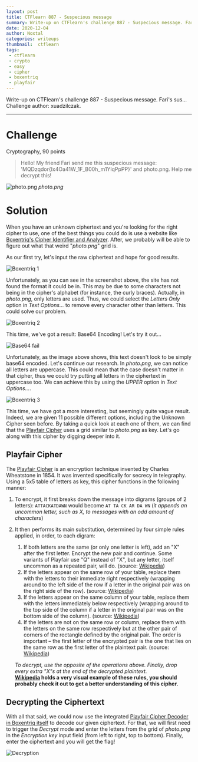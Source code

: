```yaml
---
layout: post
title: CTFlearn 887 - Suspecious message
summary: Write-up on CTFlearn's challenge 887 - Suspecious message. Fari's sus...
date: 2020-12-04
author: Noxtal
categories: writeups
thumbnail:  ctflearn
tags:
 - ctflearn
 - crypto
 - easy
 - cipher
 - boxentriq
 - playfair
---
```


 Write-up on CTFlearn's challenge 887 - Suspecious message. Fari's sus...
 Challenge author: xuadzilczak.

-----

# Challenge
Cryptography, 90 points
> Hello! My friend Fari send me this suspecious message: 'MQDzqdor{Ix4Oa41W_1F_B00h_m1YlqPpPP}' and photo.png. Help me decrypt this!

![photo.png](https://imgur.com/rHR2vQD)
*photo.png*

# Solution
When you have an unknown ciphertext and you're looking for the right cipher to use, one of the best things you could do is use a website like [Boxentriq's Cipher Identifier and Analyzer](https://www.boxentriq.com/code-breaking/cipher-identifier). After, we probably will be able to figure out what that weird "*photo.png*" grid is.

As our first try, let's input the raw ciphertext and hope for good results.

![Boxentriq 1](https://imgur.com/BvXKb9Q)

Unfortunately, as you can see in the screenshot above, the site has not found the format it could be in. This may be due to some characters not being in the cipher's alphabet (for instance, the curly braces). Actually, in *photo.png*, only letters are used. Thus, we could select the *Letters Only* option in *Text Options...* to remove every character other than letters. This could solve our problem.

![Boxentriq 2](https://imgur.com/cqdzV5E)

This time, we've got a result: Base64 Encoding! Let's try it out...

![Base64 fail](https://imgur.com/YpK1yzs)

Unfortunately, as the image above shows, this text doesn't look to be simply base64 encoded. Let's continue our research. In *photo.png*, we can notice all letters are uppercase. This could mean that the case doesn't matter in that cipher, thus we could try putting all letters in the ciphertext in uppercase too. We can achieve this by using the *UPPER* option in *Text Options...*. 

![Boxentriq 3](https://imgur.com/feU5DUu)

This time, we have got a more interesting, but seemingly quite vague result. Indeed, we are given 11 possible different options, including the Unknown Cipher seen before. By taking a quick look at each one of them, we can find that the [Playfair Cipher](https://en.wikipedia.org/wiki/Playfair_cipher) uses a grid similar to *photo.png* as key. Let's go along with this cipher by digging deeper into it.

## Playfair Cipher
The [Playfair Cipher](https://en.wikipedia.org/wiki/Playfair_cipher) is an encryption technique invented by Charles Wheatstone in 1854. It was invented specifically for secrecy in telegraphy. Using a 5x5 table of letters as key, this cipher functions in the following manner:
1. To encrypt, it first breaks down the message into digrams (groups of 2 letters): `ATTACKATDAWN` would become `AT TA CK AR DA WN` (*it appends an uncommon letter, such as X, to messages with an odd amount of characters*)
2. It then performs its main substitution, determined by four simple rules applied, in order, to each digram:
   1. If both letters are the same (or only one letter is left), add an "X" after the first letter. Encrypt the new pair and continue. Some variants of Playfair use "Q" instead of "X", but any letter, itself uncommon as a repeated pair, will do. (source: [Wikipedia](https://en.wikipedia.org/wiki/Playfair_cipher))
   2.  If the letters appear on the same row of your table, replace them with the letters to their immediate right respectively (wrapping around to the left side of the row if a letter in the original pair was on the right side of the row). (source: [Wikipedia](https://en.wikipedia.org/wiki/Playfair_cipher))
   3. If the letters appear on the same column of your table, replace them with the letters immediately below respectively (wrapping around to the top side of the column if a letter in the original pair was on the bottom side of the column). (source: [Wikipedia](https://en.wikipedia.org/wiki/Playfair_cipher))
   4.  If the letters are not on the same row or column, replace them with the letters on the same row respectively but at the other pair of corners of the rectangle defined by the original pair. The order is important – the first letter of the encrypted pair is the one that lies on the same row as the first letter of the plaintext pair. (source: [Wikipedia](https://en.wikipedia.org/wiki/Playfair_cipher))
    
    *To decrypt, use the opposite of the operations above. Finally, drop every extra "X"s at the end of the decrypted plaintext. <br/>*
    **[Wikipedia](https://en.wikipedia.org/wiki/Playfair_cipher) holds a very visual example of these rules, you should probably check it out to get a better understanding of this cipher.**

## Decrypting the Ciphertext
With all that said, we could now use the integrated [Playfair Cipher Decoder in Boxentriq itself](https://www.boxentriq.com/code-breaking/playfair-cipher) to decode our given ciphertext. For that, we will first need to trigger the *Decrypt* mode and enter the letters from the grid of *photo.png* in the *Encryption key* input field (from left to right, top to bottom). Finally, enter the ciphertext and you will get the flag!

![Decryption](https://imgur.com/0Mwnw2f)